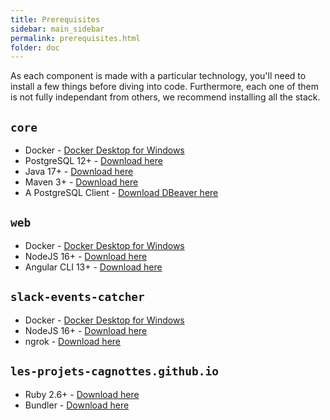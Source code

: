 ```yaml
---
title: Prerequisites
sidebar: main_sidebar
permalink: prerequisites.html
folder: doc
---
```


As each component is made with a particular technology, you'll need to install a few things before diving into code. Furthermore, each one of them is not fully independant from others, we recommend installing all the stack.

## `core`

- Docker - [Docker Desktop for Windows](https://hub.docker.com/editions/community/docker-ce-desktop-windows/)
- PostgreSQL 12+ - [Download here](https://www.postgresql.org/download/)
- Java 17+ - [Download here](https://jdk.java.net/17/)
- Maven 3+ - [Download here](https://maven.apache.org/download.cgi)
- A PostgreSQL Client - [Download DBeaver here](https://dbeaver.io/download/)

## `web`

- Docker - [Docker Desktop for Windows](https://hub.docker.com/editions/community/docker-ce-desktop-windows/)
- NodeJS 16+ - [Download here](https://nodejs.org/en/download/)
- Angular CLI 13+ - [Download here](https://cli.angular.io)

## `slack-events-catcher`

- Docker - [Docker Desktop for Windows](https://hub.docker.com/editions/community/docker-ce-desktop-windows/)
- NodeJS 16+ - [Download here](https://nodejs.org/en/download/)
- ngrok - [Download here](https://ngrok.com/download)

## `les-projets-cagnottes.github.io`

- Ruby 2.6+ - [Download here](https://rubyinstaller.org/downloads/)
- Bundler - [Download here](https://bundler.io/)